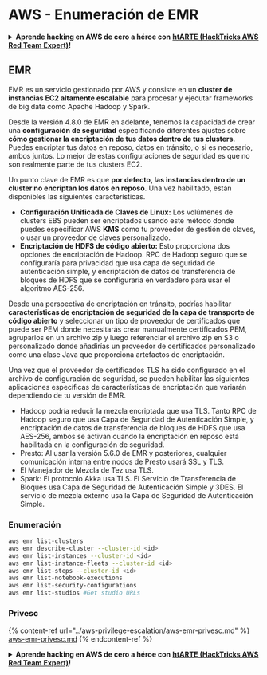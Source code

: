 # AWS - Enumeración de EMR

<details>

<summary><strong>Aprende hacking en AWS de cero a héroe con</strong> <a href="https://training.hacktricks.xyz/courses/arte"><strong>htARTE (HackTricks AWS Red Team Expert)</strong></a><strong>!</strong></summary>

Otras formas de apoyar a HackTricks:

* Si quieres ver a tu **empresa anunciada en HackTricks** o **descargar HackTricks en PDF**, consulta los [**PLANES DE SUSCRIPCIÓN**](https://github.com/sponsors/carlospolop)!
* Consigue el [**merchandising oficial de PEASS & HackTricks**](https://peass.creator-spring.com)
* Descubre [**La Familia PEASS**](https://opensea.io/collection/the-peass-family), nuestra colección de [**NFTs**](https://opensea.io/collection/the-peass-family) exclusivos
* **Únete al** 💬 [**grupo de Discord**](https://discord.gg/hRep4RUj7f) o al [**grupo de telegram**](https://t.me/peass) o **sígueme** en **Twitter** 🐦 [**@carlospolopm**](https://twitter.com/carlospolopm)**.**
* **Comparte tus trucos de hacking enviando PRs a los repositorios de github de** [**HackTricks**](https://github.com/carlospolop/hacktricks) y [**HackTricks Cloud**](https://github.com/carlospolop/hacktricks-cloud).

</details>

## EMR

EMR es un servicio gestionado por AWS y consiste en un **cluster de instancias EC2 altamente escalable** para procesar y ejecutar frameworks de big data como Apache Hadoop y Spark.

Desde la versión 4.8.0 de EMR en adelante, tenemos la capacidad de crear una **configuración de seguridad** especificando diferentes ajustes sobre **cómo gestionar la encriptación de tus datos dentro de tus clusters**. Puedes encriptar tus datos en reposo, datos en tránsito, o si es necesario, ambos juntos. Lo mejor de estas configuraciones de seguridad es que no son realmente parte de tus clusters EC2.

Un punto clave de EMR es que **por defecto, las instancias dentro de un cluster no encriptan los datos en reposo**. Una vez habilitado, están disponibles las siguientes características.

* **Configuración Unificada de Claves de Linux:** Los volúmenes de clusters EBS pueden ser encriptados usando este método donde puedes especificar AWS **KMS** como tu proveedor de gestión de claves, o usar un proveedor de claves personalizado.
* **Encriptación de HDFS de código abierto:** Esto proporciona dos opciones de encriptación de Hadoop. RPC de Hadoop seguro que se configuraría para privacidad que usa capa de seguridad de autenticación simple, y encriptación de datos de transferencia de bloques de HDFS que se configuraría en verdadero para usar el algoritmo AES-256.

Desde una perspectiva de encriptación en tránsito, podrías habilitar **características de encriptación de seguridad de la capa de transporte de código abierto** y seleccionar un tipo de proveedor de certificados que puede ser PEM donde necesitarás crear manualmente certificados PEM, agruparlos en un archivo zip y luego referenciar el archivo zip en S3 o personalizado donde añadirías un proveedor de certificados personalizado como una clase Java que proporciona artefactos de encriptación.

Una vez que el proveedor de certificados TLS ha sido configurado en el archivo de configuración de seguridad, se pueden habilitar las siguientes aplicaciones específicas de características de encriptación que variarán dependiendo de tu versión de EMR.

* Hadoop podría reducir la mezcla encriptada que usa TLS. Tanto RPC de Hadoop seguro que usa Capa de Seguridad de Autenticación Simple, y encriptación de datos de transferencia de bloques de HDFS que usa AES-256, ambos se activan cuando la encriptación en reposo está habilitada en la configuración de seguridad.
* Presto: Al usar la versión 5.6.0 de EMR y posteriores, cualquier comunicación interna entre nodos de Presto usará SSL y TLS.
* El Manejador de Mezcla de Tez usa TLS.
* Spark: El protocolo Akka usa TLS. El Servicio de Transferencia de Bloques usa Capa de Seguridad de Autenticación Simple y 3DES. El servicio de mezcla externo usa la Capa de Seguridad de Autenticación Simple.

### Enumeración
```bash
aws emr list-clusters
aws emr describe-cluster --cluster-id <id>
aws emr list-instances --cluster-id <id>
aws emr list-instance-fleets --cluster-id <id>
aws emr list-steps --cluster-id <id>
aws emr list-notebook-executions
aws emr list-security-configurations
aws emr list-studios #Get studio URLs
```
### Privesc

{% content-ref url="../aws-privilege-escalation/aws-emr-privesc.md" %}
[aws-emr-privesc.md](../aws-privilege-escalation/aws-emr-privesc.md)
{% endcontent-ref %}

<details>

<summary><strong>Aprende hacking en AWS de cero a héroe con</strong> <a href="https://training.hacktricks.xyz/courses/arte"><strong>htARTE (HackTricks AWS Red Team Expert)</strong></a><strong>!</strong></summary>

Otras formas de apoyar a HackTricks:

* Si quieres ver a tu **empresa anunciada en HackTricks** o **descargar HackTricks en PDF**, consulta los [**PLANES DE SUSCRIPCIÓN**](https://github.com/sponsors/carlospolop)!
* Consigue el [**merchandising oficial de PEASS & HackTricks**](https://peass.creator-spring.com)
* Descubre [**La Familia PEASS**](https://opensea.io/collection/the-peass-family), nuestra colección de [**NFTs exclusivos**](https://opensea.io/collection/the-peass-family)
* **Únete al** 💬 [**grupo de Discord**](https://discord.gg/hRep4RUj7f) o al [**grupo de telegram**](https://t.me/peass) o **sigue** a **Twitter** 🐦 [**@carlospolopm**](https://twitter.com/carlospolopm)**.**
* **Comparte tus trucos de hacking enviando PRs a los repositorios de GitHub** [**HackTricks**](https://github.com/carlospolop/hacktricks) y [**HackTricks Cloud**](https://github.com/carlospolop/hacktricks-cloud).

</details>
